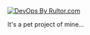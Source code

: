 [![DevOps By Rultor.com](http://www.rultor.com/b/yegor256/haters)](http://www.rultor.com/p/yegor256/haters)

It's a pet project of mine...
